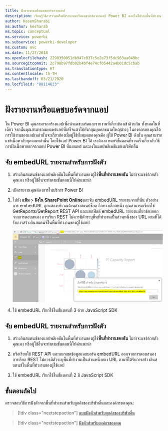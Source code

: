 ```yaml
---
title: ฝังรายงานหรือแดชบอร์ดจากแอป
description: เรียนรู้วิธีการรวมหรือฝังรายงานหรือแดชบอร์ดจากแอป Power BI และไม่ใช่จากพื้นที่ทำงาน
author: KesemSharabi
ms.author: kesharab
ms.topic: conceptual
ms.service: powerbi
ms.subservice: powerbi-developer
ms.custom: mvc
ms.date: 11/27/2018
ms.openlocfilehash: 2298350051db947c037c5e2e73f5dc963aa049bc
ms.sourcegitcommit: 2c798b97fdb02b4bf4e74cf05442a4b01dc5cbab
ms.translationtype: HT
ms.contentlocale: th-TH
ms.lasthandoff: 03/21/2020
ms.locfileid: "80114623"
---
```

# <a name="embed-reports-or-dashboards-from-apps"></a>ฝังรายงานหรือแดชบอร์ดจากแอป

ใน Power BI คุณสามารถสร้างแอปเพื่อนำแดชบอร์ดและรายงานที่เกี่ยวข้องเข้าด้วยกัน ทั้งหมดในที่เดียว จากนั้นคุณสามารถเผยแพร่แอปที่เสร็จแล้วไปยังกลุ่มบุคคลขนาดใหญ่ต่างๆ ในองค์กรของคุณได้ การใช้งานของแอปเหล่านั้นจะเกี่ยวข้องเมื่อผู้ใช้ทั้งหมดของคุณคือ ผู้ใช้ Power BI ดังนั้น คุณสามารถแชร์เนื้อหากับบุคคลเหล่านั้น โดยใช้แอป Power BI ได้ เราต้องการแชร์ขั้นตอนที่รวดเร็วเกี่ยวกับวิธีการฝังเนื้อหาออกจากแอป Power BI ที่เผยแพร่ และลงในแอปพลิเคชันของบริษัทอื่น

## <a name="grab-a-report-embedurl-for-embedding"></a>จับ embedURL รายงานสำหรับการฝังตัว

1. สร้างอินสแตนซ์ของแอปพลิเคชันในพื้นที่ทำงานของผู้ใช้**พื้นที่ทำงานของฉัน** ไม่ว่าจะแชร์ด้วยตัวคุณเอง หรือผู้ใช้อื่นจะทำตามขั้นตอนนี้ให้คำแนะนำ

2. เปิดรายงานคุณต้องการในบริการ Power BI

3. ไปยัง **แฟ้ม** > **ฝังใน SharePoint Online**และจับ embedURL รายงานจากที่นั่น ตัวอย่างการ embedURL ถูกแสดงบริเวณด้านล่างสแนปช็อต อีกทางเลือกหนึ่ง คุณสามารถเรียกใช้ GetReports/GetReport REST API และแยกฟิลด์ embedURL รายงานเกี่ยวข้องออกจากการตอบสนอง การเรียก REST ไม่ควรมีตัวระบุพื้นที่ทำงานเป็นส่วนหนึ่งของ URL ตามที่ได้รับการสร้างอินสแตนซ์ในพื้นที่ทำงานของผู้ใช้แอป

    ![ฝังตัวจากแอป](media/embed-from-apps/embed-from-app.png)

4. ใช้ embedURL เรียกใช้ในขั้นตอนที่ 3 ด้วย JavaScript SDK

## <a name="grab-a-dashboard-embedurl-for-embedding"></a>จับ embedURL รายงานสำหรับการฝังตัว

1. สร้างอินสแตนซ์ของแอปพลิเคชันในพื้นที่ทำงานของผู้ใช้**พื้นที่ทำงานของฉัน** ไม่ว่าจะแชร์ด้วยตัวคุณเอง หรือผู้ใช้อื่นจะทำตามขั้นตอนนี้ให้คำแนะนำ

2. หรือเรียกใช้ REST API และแยกเขตข้อมูลแดชบอร์ด embedURL ออกจากการตอบสนอง การเรียก REST ไม่ควรมีตัวระบุพื้นที่ทำงานเป็นส่วนหนึ่งของ URL ตามที่ได้รับการสร้างอินสแตนซ์ในพื้นที่ทำงานของผู้ใช้แอป

3. ใช้ embedURL เรียกใช้ในขั้นตอนที่ 2 มี JavaScript SDK

## <a name="next-steps"></a>ขั้นตอนถัดไป

ตรวจสอบวิธีการฝังตัวจากพื้นที่ทำงานสำหรับลูกค้าของบริษัทอื่นและองค์กรของคุณ:

> [!div class="nextstepaction"]
>[แบบฝังตัวสำหรับลูกค้าของบริษัทอื่น](embed-sample-for-customers.md)

> [!div class="nextstepaction"]
>[ฝังตัวสำหรับองค์กรของคุณ](embed-sample-for-your-organization.md)
